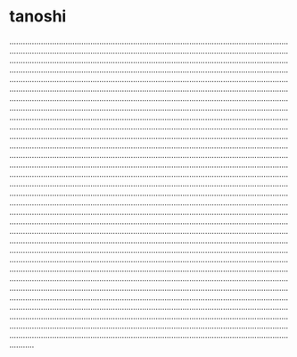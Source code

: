 # tanoshi
...........................................................................................................................................................................................................................................................................................................................................................................................................................................................................................................................................................................................................................................................................................................................................................................................................................................................................................................................................................................................................................................................................................................................................................................................................................................................................................................................................................................................................................................................................................................................................................................................................................................................................................................................................................................................................................................................................................................................................................................................................................................................................................................................................................................................................................................................................................................................................................................................................................................................................................................................................................................................................................................................................................................................................................................................................................................................................................................................................................................................................................................................................................................................................................................................................................................................................................................................................................................................................................................................................................................................................................................................................................................................................................................................................................................................................................................................................................................................................................................................................................................................................................................................................
